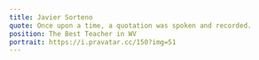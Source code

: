 ```yaml
---
title: Javier Sorteno
quote: Once upon a time, a quotation was spoken and recorded.
position: The Best Teacher in WV
portrait: https://i.pravatar.cc/150?img=51
---
```

